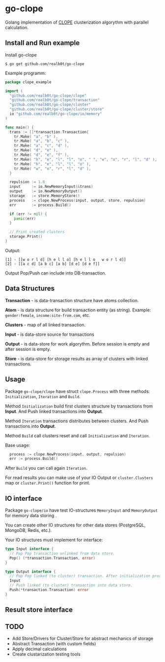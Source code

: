 # go-clope

Golang implementation of [CLOPE](https://www.google.ru/search?q=clope) clusterization algorythm with parallel calculation.

## Install and Run example

Install go-clope
```
$ go get github.com/realb0t/go-clope
```

Example programm:
```go
package clope_example

import (
  "github.com/realb0t/go-clope/clope"
  "github.com/realb0t/go-clope/transaction"
  "github.com/realb0t/go-clope/cluster"
  "github.com/realb0t/go-clope/cluster/store"
  io "github.com/realb0t/go-clope/io/memory"
)

func main() {
  trans := []*transaction.Transaction{ 
    tr.Make( "a", "b" ),
    tr.Make( "a", "b", "c" ),
    tr.Make( "a", "c", "d" ),
    tr.Make( "d", "e" ),
    tr.Make( "d", "e", "f" ),
    tr.Make( "h", "e", "l", "l", "o", " ", "w", "o", "r", "l", "d" ),
    tr.Make( "h", "e", "l", "l", "o" ),
    tr.Make( "w", "o", "r", "l", "d" ),
  }

  repulsion := 1.8
  input     := io.NewMemoryInput(&trans)
  output    := io.NewMemoryOutput()
  storage   := store.MemoryStore()
  process   := clope.NewProcess(input, output, store, repulsion)
  err       := process.Build()

  if (err != nil) {
    panic(err)
  }

  // Print created clusters
  storage.Print()
}
```

Output:
```
[1] - [[w o r l d] [h e l l o] [h e l l o   w o r l d]]
[2] - [[a c d] [a b c] [a b] [d e] [d e f]]
```

Output Pop/Push can include into DB-transaction.

## Data Structures

**Transaction** - is data-transaction structure have atoms collection.

**Atom** - is data structure for build transaction entity (as string). 
Example: `gender:female`, `income:site-from.com`, etc.

**Clusters** - map of all linked transaction.

**Input** - is data-store source for transactions

**Output** - is data-store for work algorythm. Before session is empty and after session is empty.

**Store** - is data-store for storage results as array of clusters with linked transactions. 

## Usage

Package `go-clope/clope` have struct `clope.Process` with three methods:
`Initialization`, `Iteration` and `Build`.

Method `Initialization` build first clusters structure by transactions from **Input**. And Push linked transactions into **Output**.

Method `Iteration` transactions distributes between clusters. And Push transactions into **Output**.

Method `Build` call clusters reset and call `Initialization` and `Iteration`.

Base usage:
```go
  process := clope.NewProcess(input, output, repulsion)
  err := process.Build()
```

After `Build` you can call again `Iteration`.

For read results you can make use of your IO Output or `cluster.Clusters` map or `cluster.Print()` function for print.

## IO interface

Package `go-clope/io` have test IO-structures `MemoryInput` and `MemoryOutput` for memory data storing . 

You can create other IO structures for other data stores (PostgreSQL, MongoDB, Redis, etc.).

Your IO structures must implement for interface:
```go
type Input interface {
  // Pop Pop transaction unlinked from data store.
  Pop() (*transaction.Transaction, error)
}

type Output interface {
  // Pop Pop linked (to cluster) transaction. After initialization process.
  Input
  // Push linked (to cluster) transaction into data store.
  Push(*transaction.Transaction) error
}
```

## Result store interface



## TODO

- Add Store/Drivers for Cluster/Store for abstract mechanics of storage
- Abstract Transaction (with custom fields)
- Apply decimal calculations
- Create clustarization testing tools